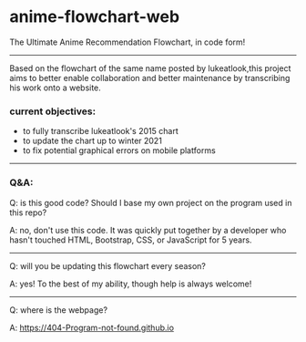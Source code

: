 # anime-flowchart-web
 The Ultimate Anime Recommendation Flowchart, in code form!
***
Based on the flowchart of the same name posted by lukeatlook,this project aims to better enable collaboration and better maintenance by transcribing his work onto a website.

### current objectives:
* to fully transcribe lukeatlook's 2015 chart
* to update the chart up to winter 2021
* to fix potential graphical errors on mobile platforms

***
### Q&A:

Q: is this good code? Should I base my own project on the program used in this repo?

A: no, don't use this code. It was quickly put together by a developer who hasn't touched HTML, Bootstrap, CSS, or JavaScript for 5 years.
***
Q: will you be updating this flowchart every season?

A: yes! To the best of my ability, though help is always welcome!
***
Q: where is the webpage?

A: https://404-Program-not-found.github.io

